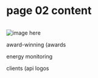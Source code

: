 # page 02 content

<img src=""><!-- SAVES/EDI-Net -->

![image here](/images/nus-dashboard-competition.png)

award-winning (awards

energy monitoring

clients (api logos

